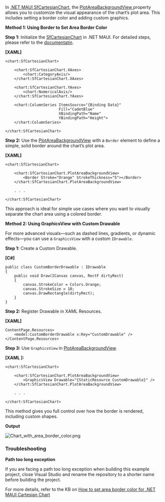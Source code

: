 In [.NET MAUI SfCartesianChart](https://www.syncfusion.com/maui-controls/maui-cartesian-charts), the [PlotAreaBackgroundView ](https://help.syncfusion.com/cr/maui-toolkit/Syncfusion.Maui.Toolkit.Charts.ChartBase.html#Syncfusion_Maui_Toolkit_Charts_ChartBase_PlotAreaBackgroundView) property allows you to customize the visual appearance of the chart’s plot area. This includes setting a border color and adding custom graphics.

**Method 1: Using Border to Set Area Border Color**

**Step 1:** Initialize the [SfCartesianChart](https://help.syncfusion.com/cr/maui-toolkit/Syncfusion.Maui.Toolkit.Charts.SfCartesianChart.html) in .NET MAUI. For detailed steps, please refer to the [documentatin](https://help.syncfusion.com/maui-toolkit/cartesian-charts/getting-started).

**[XAML]**
```
<chart:SfCartesianChart>

    <chart:SfCartesianChart.XAxes>
        <chart:CategoryAxis/>
    </chart:SfCartesianChart.XAxes>

    <chart:SfCartesianChart.YAxes>
        <chart:NumericalAxis/>
    </chart:SfCartesianChart.YAxes>

    <chart:ColumnSeries ItemsSource="{Binding Data}"
                        Fill="CadetBlue"
                        XBindingPath="Name" 
                        YBindingPath="Height">
    </chart:ColumnSeries>

</chart:SfCartesianChart>
```
**Step 2:** Use the [PlotAreaBackgroundView](https://help.syncfusion.com/cr/maui-toolkit/Syncfusion.Maui.Toolkit.Charts.ChartBase.html#Syncfusion_Maui_Toolkit_Charts_ChartBase_PlotAreaBackgroundView) with a `Border` element to define a simple, solid border around the chart’s plot area.

**[XAML]**
```
<chart:SfCartesianChart>

    <chart:SfCartesianChart.PlotAreaBackgroundView>
        <Border Stroke="Orange" StrokeThickness="5"></Border>
    </chart:SfCartesianChart.PlotAreaBackgroundView>

    . . .

</chart:SfCartesianChart>
```
This approach is ideal for simple use cases where you want to visually separate the chart area using a colored border.

**Method 2: Using GraphicsView with Custom Drawable**

For more advanced visuals—such as dashed lines, gradients, or dynamic effects—you can use a `GraphicsView` with a custom `IDrawable`.

**Step 1:** Create a Custom Drawable.

**[C#]**
```
public class CustomBorderDrawable : IDrawable
{
    public void Draw(ICanvas canvas, RectF dirtyRect)
    {
        canvas.StrokeColor = Colors.Orange;
        canvas.StrokeSize = 10;
        canvas.DrawRectangle(dirtyRect);
    }
}
```
**Step 2:** Register Drawable in XAML Resources.

**[XAML]**
```
ContentPage.Resources>
    <model:CustomBorderDrawable x:Key="CustomDrawable" />
</ContentPage.Resources>
```
**Step 3:** Use `GraphicsView` in [PlotAreaBackgroundView](https://help.syncfusion.com/cr/maui-toolkit/Syncfusion.Maui.Toolkit.Charts.ChartBase.html#Syncfusion_Maui_Toolkit_Charts_ChartBase_PlotAreaBackgroundView).

**[XAML ]:**
```
<chart:SfCartesianChart>

    <chart:SfCartesianChart.PlotAreaBackgroundView>
        <GraphicsView Drawable="{StaticResource CustomDrawable}" />
    </chart:SfCartesianChart.PlotAreaBackgroundView>

    . . .

</chart:SfCartesianChart>
```
This method gives you full control over how the border is rendered, including custom shapes.
 
**Output**
 
 ![Chart_with_area_border_color.png](https://support.syncfusion.com/kb/agent/attachment/article/20750/inline?token=eyJhbGciOiJodHRwOi8vd3d3LnczLm9yZy8yMDAxLzA0L3htbGRzaWctbW9yZSNobWFjLXNoYTI1NiIsInR5cCI6IkpXVCJ9.eyJpZCI6IjQ0NTYwIiwib3JnaWQiOiIzIiwiaXNzIjoic3VwcG9ydC5zeW5jZnVzaW9uLmNvbSJ9.6gJwdGo2ld8Bz-8gBLl5yl64OO13nSRR15L3SCRf7Ek)

### Troubleshooting

**Path too long exception**

If you are facing a path too long exception when building this example project, close Visual Studio and rename the repository to a shorter name before building the project.

For more details, refer to the KB on [How to set area border color for .NET MAUI Cartesian Chart]()